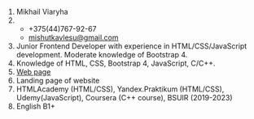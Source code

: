 1. Mikhail Viaryha
2. * +375(44)767-92-67
   * mishutkavlesu@gmail.com
3. Junior Frontend Developer with experience in HTML/CSS/JavaScript development. Moderate knowledge of Bootstrap 4.
4. Knowledge of HTML, CSS, Bootstrap 4, JavaScript, C/C++.
5. [Web page](https://misxka.github.io/my-site/index.html)
6. Landing page of website
7. HTMLAcademy (HTML/CSS), Yandex.Praktikum (HTML/CSS), Udemy(JavaScript), Coursera (C++ course), BSUIR (2019-2023)
8. English B1+
